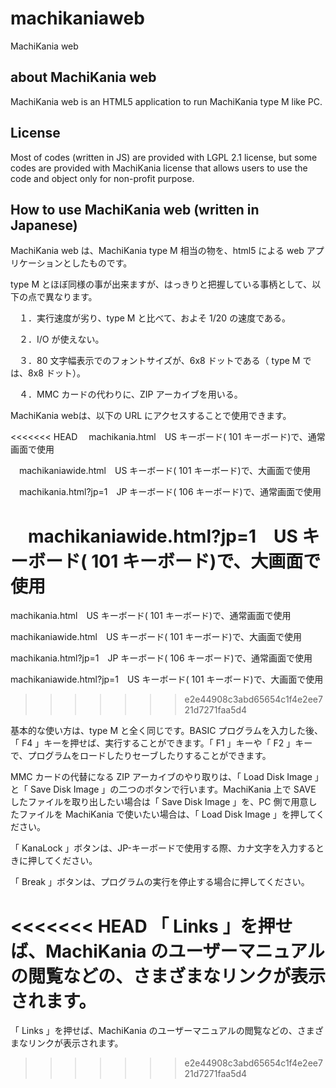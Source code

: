 # machikaniaweb
MachiKania web

## about MachiKania web
MachiKania web is an HTML5 application to run MachiKania type M like PC.

## License
Most of codes (written in JS) are provided with LGPL 2.1 license, but some codes are provided with MachiKania license that allows users to use the code and object only for non-profit purpose.

## How to use MachiKania web (written in Japanese)

MachiKania web は、MachiKania type M 相当の物を、html5 による web アプリケーションとしたものです。

type M とほぼ同様の事が出来ますが、はっきりと把握している事柄として、以下の点で異なります。

　１．実行速度が劣り、type M と比べて、およそ 1/20 の速度である。

　２．I/O が使えない。

　３．80 文字幅表示でのフォントサイズが、6x8 ドットである（ type M では、8x8 ドット）。

　４．MMC カードの代わりに、ZIP アーカイブを用いる。

MachiKania webは、以下の URL にアクセスすることで使用できます。

<<<<<<< HEAD
　machikania.html　US キーボード( 101 キーボード)で、通常画面で使用

　machikaniawide.html　US キーボード( 101 キーボード)で、大画面で使用

　machikania.html?jp=1　JP キーボード( 106 キーボード)で、通常画面で使用

　machikaniawide.html?jp=1　US キーボード( 101 キーボード)で、大画面で使用
=======
machikania.html　US キーボード( 101 キーボード)で、通常画面で使用

machikaniawide.html　US キーボード( 101 キーボード)で、大画面で使用

machikania.html?jp=1　JP キーボード( 106 キーボード)で、通常画面で使用

machikaniawide.html?jp=1　US キーボード( 101 キーボード)で、大画面で使用
>>>>>>> e2e44908c3abd65654c1f4e2ee721d7271faa5d4

基本的な使い方は、type M と全く同じです。BASIC プログラムを入力した後、「 F4 」キーを押せば、実行することができます。「 F1 」キーや「 F2 」キーで、プログラムをロードしたりセーブしたりすることができます。

MMC カードの代替になる ZIP アーカイブのやり取りは、「 Load Disk Image 」と「 Save Disk Image 」の二つのボタンで行います。MachiKania 上で SAVE したファイルを取り出したい場合は「 Save Disk Image 」を、PC 側で用意したファイルを MachiKania で使いたい場合は、「 Load Disk Image 」を押してください。

「 KanaLock 」ボタンは、JP-キーボードで使用する際、カナ文字を入力するときに押してください。

「 Break 」ボタンは、プログラムの実行を停止する場合に押してください。

<<<<<<< HEAD
「 Links 」を押せば、MachiKania のユーザーマニュアルの閲覧などの、さまざまなリンクが表示されます。
=======
「 Links 」を押せば、MachiKania のユーザーマニュアルの閲覧などの、さまざまなリンクが表示されます。
>>>>>>> e2e44908c3abd65654c1f4e2ee721d7271faa5d4
